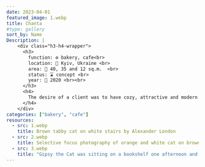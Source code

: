 ```yaml
---
date: 2023-04-01
featured_image: 1.webp
title: Chanta
#type: gallery
sort_by: Name
Description: |
    <div class="h3-h4-wrapper">
      <h3>
        function: ⚙️ bakery, cafe<br>
        location: 📍 Kyiv, Ukraine <br>
        area: 📐 40, 35 and 12 sq.m.  <br>
        status: ⌛ concept <br>
        year: 📅 2020 <br><br>
      </h3>
      <h4>
        The desire of a client was to have cozy, attractive and modern bakery with new culture of eating bread. The service model includes two scenarios. The first one is quick, "to go" with self service. You can buy frozen bread and finish baking at home. Other snacks and drinks are also available with payment on the "self service line". The second scenario is a usual one, when talk with a seller, buy, sit inside and meet with your friends. Here are two variants of design . Red one is rethinking and modernisation of classical boulangerie in Paris. Usually they had red or blue design. Spherical lamps add coziness and atmosphere of last century, althouth look modern nowadays
      </h4>
    </div>
categories: ["bakery", "cafe"]
resources:
  - src: 1.webp
    title: Brown tabby cat on white stairs by Alexander London
  - src: 2.webp
    title: Selective focus photography of orange and white cat on brown table by Amber Kipp
  - src: 3.webp
    title: "Gipsy the Cat was sitting on a bookshelf one afternoon and just stared right at me, kinda saying: “Will you take a picture already?”"
---
```


